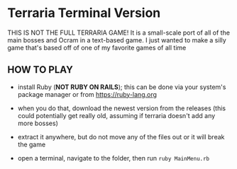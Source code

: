 # Terraria Terminal Version
THIS IS NOT THE FULL TERRARIA GAME! It is a small-scale port of all of the main bosses and Ocram in a text-based game.
I just wanted to make a silly game that's based off of one of my favorite games of all time

## HOW TO PLAY
- install Ruby (**NOT RUBY ON RAILS**); this can be done via your system's package manager or from https://ruby-lang.org

- when you do that, download the newest version from the releases (this could potentially get really old, assuming if terraria doesn't add any more bosses)

- extract it anywhere, but do not move any of the files out or it will break the game

- open a terminal, navigate to the folder, then run `ruby MainMenu.rb`
